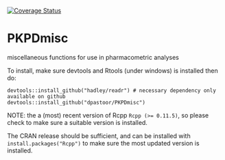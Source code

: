[![Coverage Status](https://coveralls.io/repos/dpastoor/PKPDmisc/badge.svg)](https://coveralls.io/r/dpastoor/PKPDmisc)


PKPDmisc
========

miscellaneous functions for use in pharmacometric analyses

To install, make sure devtools and Rtools (under windows) is installed then do:

```
devtools::install_github("hadley/readr") # necessary dependency only available on github
devtools::install_github("dpastoor/PKPDmisc")
```

NOTE: the a (most) recent version of Rcpp `Rcpp (>= 0.11.5)`, so please check to make sure a suitable version is installed.

The CRAN release should be sufficient, and can be installed with `install.packages("Rcpp")` to make sure the most updated version is installed.
